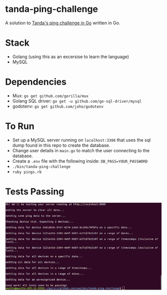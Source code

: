 # tanda-ping-challenge
A solution to [Tanda's ping challenge in Go](https://github.com/TandaHQ/work-samples/tree/master/pings%20(backend)) written in Go.

# Stack
- Golang (using this as an excersise to learn the language)
- MySQL

# Dependencies
- Mux: `go get github.com/gorilla/mux`
- Golang SQL driver: `go get -u github.com/go-sql-driver/mysql`
- godotenv: `go get github.com/joho/godotenv`

# To Run
- Set up a MySQL server running on `localhost:3306` that uses the sql dump found in this repo to create the database.
- Change user details in `main.go` to match the user connecting to the database.
- Create a `.env` file with the following inside: `DB_PASS=YOUR_PASSWORD`
- `./bin/tanda-ping-challenge`
- `ruby pings.rb`

# Tests Passing
![Tests Passing](tests_passing.png)
